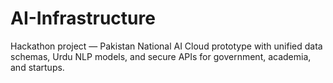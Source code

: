 # AI-Infrastructure
Hackathon project — Pakistan National AI Cloud prototype with unified data schemas, Urdu NLP models, and secure APIs for government, academia, and startups.
